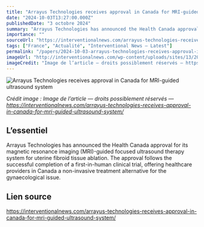 ```yaml
---
title: "Arrayus Technologies receives approval in Canada for MRI-guided ultrasound system"
date: "2024-10-03T13:27:00.000Z"
publishedDate: "3 octobre 2024"
summary: "Arrayus Technologies has announced the Health Canada approval for its magnetic resonance imaging (MRI)-guided focused ultrasound therapy system for uterine fibroid tissue ablation. The approval follows the successful completion of a first-in-human clinical trial, offering healthcare providers in Canada a non-invasive treatment alternative for the gynaecological issue."
importance: ""
sourceUrl: "https://interventionalnews.com/arrayus-technologies-receives-approval-in-canada-for-mri-guided-ultrasound-system/"
tags: ["France", "Actualité", "Interventional News — Latest"]
permalink: "/papers/2024-10-03-arrayus-technologies-receives-approval-in-canada-for-mri-guided-ultrasound-system"
imageUrl: "http://interventionalnews.com/wp-content/uploads/sites/13/2024/10/arrayus_png.png"
imageCredit: "Image de l’article — droits possiblement réservés — https://interventionalnews.com/arrayus-technologies-receives-approval-in-canada-for-mri-guided-ultrasound-system/"
---
```


![Arrayus Technologies receives approval in Canada for MRI-guided ultrasound system](http://interventionalnews.com/wp-content/uploads/sites/13/2024/10/arrayus_png.png)

*Crédit image : Image de l’article — droits possiblement réservés — https://interventionalnews.com/arrayus-technologies-receives-approval-in-canada-for-mri-guided-ultrasound-system/*

## L’essentiel

Arrayus Technologies has announced the Health Canada approval for its magnetic resonance imaging (MRI)-guided focused ultrasound therapy system for uterine fibroid tissue ablation. The approval follows the successful completion of a first-in-human clinical trial, offering healthcare providers in Canada a non-invasive treatment alternative for the gynaecological issue.

## Lien source

https://interventionalnews.com/arrayus-technologies-receives-approval-in-canada-for-mri-guided-ultrasound-system/
